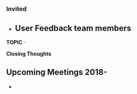 # 
### Invited
* User Feedback team members
   -

**TOPIC**
·  
 
**Closing Thoughts**
	
## Upcoming Meetings 2018-
*
